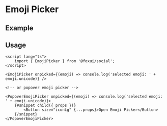 <script lang="ts">
	import Example from './Example.svelte';
</script>

# Emoji Picker

## Example

<Example />

## Usage

```svelte
<script lang="ts">
	import { EmojiPicker } from '@foxui/social';
</script>

<EmojiPicker onpicked={(emoji) => console.log('selected emoji: ' + emoji.unicode)} />

<!-- or popover emoji picker -->

<PopoverEmojiPicker onpicked={(emoji) => console.log('selected emoji: ' + emoji.unicode)}>
	{#snippet child({ props })}
		<Button size="iconLg" {...props}>Open Emoji Picker</Button>
	{/snippet}
</PopoverEmojiPicker>
```
